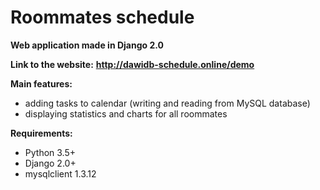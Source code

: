 # Roommates schedule

**Web application made in Django 2.0**

**Link to the website:**
**http://dawidb-schedule.online/demo**

**Main features:**
- adding tasks to calendar (writing and reading from MySQL database)
- displaying statistics and charts for all roommates

**Requirements:**
- Python 3.5+
- Django 2.0+
- mysqlclient 1.3.12

